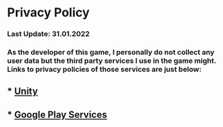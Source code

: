 # Privacy Policy

### Last Update: 31.01.2022

### As the developer of this game, I personally do not collect any user data but the third party services I use in the game might.  Links to privacy policies of those services are just below:

## * [Unity](https://unity3d.com/legal/privacy-policy)

## * [Google Play Services](https://www.google.com/policies/privacy/)
